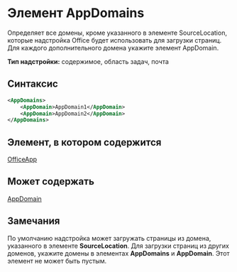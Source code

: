 # <a name="appdomains-element"></a>Элемент AppDomains

Определяет все домены, кроме указанного в элементе SourceLocation, которые надстройка Office будет использовать для загрузки страниц. Для каждого дополнительного домена укажите элемент AppDomain.

 **Тип надстройки:** содержимое, область задач, почта

## <a name="syntax"></a>Синтаксис

```XML
<AppDomains>
    <AppDomain>AppDomain1</AppDomain>
    <AppDomain>AppDomain2</AppDomain>
</AppDomains>
```

## <a name="contained-in"></a>Элемент, в котором содержится

[OfficeApp](officeapp.md)

## <a name="can-contain"></a>Может содержать

[AppDomain](appdomain.md)

## <a name="remarks"></a>Замечания

По умолчанию надстройка может загружать страницы из домена, указанного в элементе **SourceLocation**. Для загрузки страниц из других доменов, укажите домены в элементах **AppDomains** и **AppDomain**. Этот элемент не может быть пустым. 
